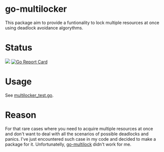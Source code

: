 # go-multilocker
This package aim to provide a funtionality to lock multiple resources at once using deadlock avoidance algorythms.

# Status
![](https://github.com/Arriven/go-multilocker/workflows/Go/badge.svg)
[![Go Report Card](https://goreportcard.com/badge/github.com/Arriven/go-multilocker)](https://goreportcard.com/report/github.com/Arriven/go-multilocker)

# Usage
See [multilocker_test.go](https://github.com/Arriven/go-multilocker/blob/master/multilocker_test.go).

# Reason
For that rare cases where you need to acquire multiple resources at once and don't want to deal with all the scenarios of possible deadlocks and panics. I've just encountered such case in my code and decided to make a package for it. Unfortunatelly, [go-multilock](https://github.com/atedja/go-multilock) didn't work for me.
  

